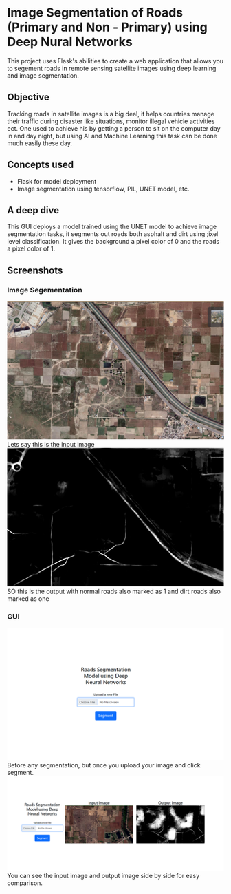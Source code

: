 # Image Segmentation of Roads (Primary and Non - Primary) using Deep Nural Networks

This project uses Flask's abilities to create a web application that allows you to segement roads in remote sensing satellite images using deep learning and image segmentation.

## Objective

Tracking roads in satellite images is a big deal, it helps countries manage their traffic during disaster like situations, monitor illegal vehicle activities ect. One used to achieve his by getting a person to sit on the computer day in and day night, but using AI and Machine Learning this task can be done much easily these day.

## Concepts used

- Flask for model deployment
- Image segmentation using tensorflow, PIL, UNET model, etc.

## A deep dive

This GUI deploys a model trained using the UNET model to achieve image segmentation tasks, it segments out roads both asphalt and dirt using ;ixel level classification. It gives the background a pixel color of 0 and the roads a pixel color of 1.

## Screenshots

### Image Segementation
![Input](Screenshots/one.png)
Lets say this is the input image
![Output](Screenshots/output/one.png)
SO this is the output with normal roads also marked as 1 and dirt roads also marked as one

### GUI

![GUI](Screenshots/GUI/Clean.png)
Before any segmentation, but once you upload your image and click segment.
![GUI](Screenshots/GUI/After.png)
You can see the input image and output image side by side for easy comparison.
